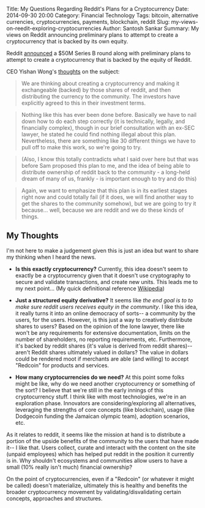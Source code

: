 Title: My Questions Regarding Reddit's Plans for a Cryptocurrency
Date: 2014-09-30 20:00
Category: Financial Technology
Tags: bitcoin, alternative currencies, cryptocurrencies, payments, blockchain, reddit
Slug: my-views-on-reedit-exploring-cryptocurrencies
Author: Santosh Sankar
Summary: My views on Reddit announcing preliminary plans to attempt to create a cryptocurrency that is backed by its own equity.


Reddit <a href="http://techcrunch.com/2014/09/30/reddit-scoops-up-50m-series-b-from-sam-altman-a16z-sequoia-at-500m-valuation/?ncid=rss" target="_blank">announced</a> a $50M Series B round along with preliminary plans to attempt to create a cryptocurrency that is backed by the equity of Reddit.

CEO Yishan Wong's <a href="https://www.reddit.com/r/blog/comments/2hwpmm/fundraising_for_reddit/ckwph30" target="_blank">thoughts</a> on the subject:

>We are thinking about creating a cryptocurrency and making it exchangeable (backed) by those shares of reddit, and then distributing the currency to the community. The investors have explicitly agreed to this in their investment terms.

>Nothing like this has ever been done before. Basically we have to nail down how to do each step correctly (it is technically, legally, and financially complex), though in our brief consultation with an ex-SEC lawyer, he stated he could find nothing illegal about this plan. Nevertheless, there are something like 30 different things we have to pull off to make this work, so we're going to try.

>(Also, I know this totally contradicts what I said over here but that was before Sam proposed this plan to me, and the idea of being able to distribute ownership of reddit back to the community - a long-held dream of many of us, frankly - is important enough to try and do this)

>Again, we want to emphasize that this plan is in its earliest stages right now and could totally fail (if it does, we will find another way to get the shares to the community somehow), but we are going to try it because... well, because we are reddit and we do these kinds of things.

## My Thoughts

I'm not here to make a judgement given this is just an idea but want to share my thinking when I heard the news.

* **Is this exactly cryptocurrency?** Currently, this idea doesn't seem to exactly be a cryptocurrency given that it doesn't use cryptography to secure and validate transactions, and create new units. This leads me to my next point... (My quick definitional reference <a href="http://en.wikipedia.org/wiki/Cryptocurrency" target="_blank">Wikipedia</a>)

* **Just a structured equity derivative?** It seems like *the end goal is to to make sure reddit users receives equity in the community*. I like this idea, it really turns it into an online democracy of sorts-- a community by the users, for the users. However, is this just a way to creatively distribute shares to users? Based on the opinion of the lone lawyer, there like won't be any requirements for extensive documentation, limits on the number of shareholders, no reporting requirements, etc. Furthermore, it's backed by reddit shares (it's value is derived from reddit shares)-- aren't Reddit shares ultimately valued in dollars? The value in dollars could be rendered moot if merchants are able (and willing) to accept "Redcoin" for products and services.

* **How many cryptocurrencies do we need?** At this point some folks might be like, why do we need another cryptocurrency or something of the sort? I believe that we're still in the early innings of this cryptocurrency stuff. I think like with most technologies, we're in an exploration phase. Innovators are considering/exploring all alternatives, leveraging the strengths of core concepts (like blockchain), usage (like Dodgecoin funding the Jamaican olympic team), adoption scenarios, etc. 

As it relates to reddit, it seems like the mission at hand is to distribute a portion of the upside benefits of the community to the users that have made it-- I like that. Users collect, curate and interact with the content on the site (unpaid employees) which has helped put reddit in the position it currently is in. Why shouldn't ecosystems and communities allow users to have a small (10% really isn't much) financial ownership?

On the point of cryptocurrencies, even if a "Redcoin" (or whatever it might be called) doesn't materialize, ultimately this is healthy and benefits the broader cryptocurrency movement by validating/disvalidating certain concepts, approaches and structures.